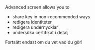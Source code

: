 [//]: # (NOTERING: Var vänlig och sätt varje mening på sin egen rad, Transifex sätter varje rad i sitt eget fält för översättningar!)

Advanced screen allows you to
* share key in non-recommended ways
* redigera identiteter
* redigera undernycklar
* undersöka certifikat i detalj

Fortsätt endast om du vet vad du gör!